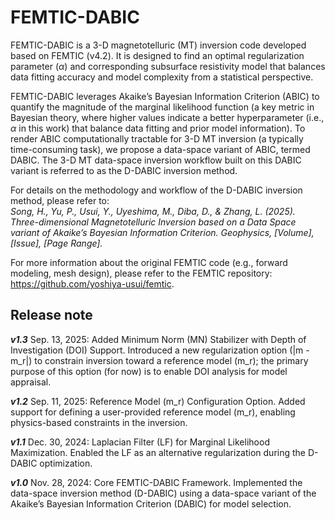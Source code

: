 # FEMTIC-DABIC
FEMTIC-DABIC is a 3-D magnetotelluric (MT) inversion code developed based on FEMTIC (v4.2). It is designed to find an optimal regularization parameter (*α*) and corresponding subsurface resistivity model that balances data fitting accuracy and model complexity from a statistical perspective.

FEMTIC-DABIC leverages Akaike’s Bayesian Information Criterion (ABIC) to quantify the magnitude of the marginal likelihood function (a key metric in Bayesian theory, where higher values indicate a better hyperparameter  (i.e., *α* in this work) that balance data fitting and prior model information). To render ABIC computationally tractable for 3-D MT inversion (a typically time-consuming task), we propose a data-space variant of ABIC, termed DABIC. The 3-D MT data-space inversion workflow built on this DABIC variant is referred to as the D-DABIC inversion method.

For details on the methodology and workflow of the D-DABIC inversion method, please refer to:\
*Song, H., Yu, P., Usui, Y., Uyeshima, M., Diba, D., & Zhang, L. (2025). Three-dimensional Magnetotelluric Inversion based on a Data Space variant of Akaike’s Bayesian Information Criterion. Geophysics, [Volume], [Issue], [Page Range].*

For more information about the original FEMTIC code (e.g., forward modeling, mesh design), please refer to the FEMTIC repository: https://github.com/yoshiya-usui/femtic.


## Release note

***v1.3*** Sep. 13, 2025: Added Minimum Norm (MN) Stabilizer with Depth of Investigation (DOI) Support. Introduced a new regularization option (|m - m_r|) to constrain inversion toward a reference model (m_r); the primary purpose of this option (for now) is to enable DOI analysis for model appraisal.

***v1.2*** Sep. 11, 2025: Reference Model (m_r) Configuration Option. Added support for defining a user-provided reference model (m_r), enabling physics-based constraints in the inversion.

***v1.1*** Dec. 30, 2024: Laplacian Filter (LF) for Marginal Likelihood Maximization. Enabled the LF as an alternative regularization during the D-DABIC optimization.

***v1.0*** Nov. 28, 2024: Core FEMTIC-DABIC Framework. Implemented the data-space inversion method (D-DABIC) using a data-space variant of the Akaike’s Bayesian Information Criterion (DABIC) for model selection.
